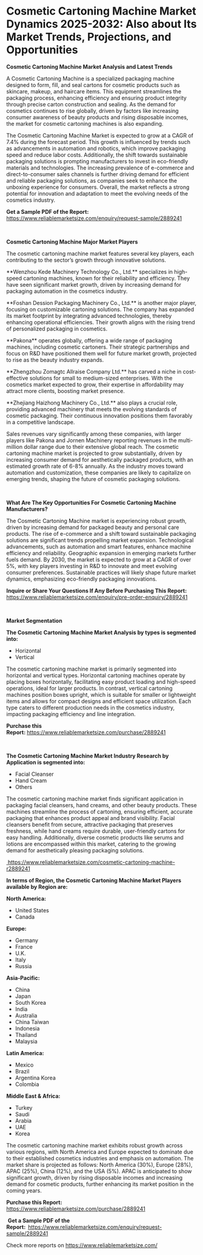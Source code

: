 <p><h1>Cosmetic Cartoning Machine Market Dynamics 2025-2032: Also about Its Market Trends, Projections, and Opportunities</h1></p><p><strong>Cosmetic Cartoning Machine Market Analysis and Latest Trends</strong></p>
<p><p>A Cosmetic Cartoning Machine is a specialized packaging machine designed to form, fill, and seal cartons for cosmetic products such as skincare, makeup, and haircare items. This equipment streamlines the packaging process, enhancing efficiency and ensuring product integrity through precise carton construction and sealing. As the demand for cosmetics continues to rise globally, driven by factors like increasing consumer awareness of beauty products and rising disposable incomes, the market for cosmetic cartoning machines is also expanding.</p><p>The Cosmetic Cartoning Machine Market is expected to grow at a CAGR of 7.4% during the forecast period. This growth is influenced by trends such as advancements in automation and robotics, which improve packaging speed and reduce labor costs. Additionally, the shift towards sustainable packaging solutions is prompting manufacturers to invest in eco-friendly materials and technologies. The increasing prevalence of e-commerce and direct-to-consumer sales channels is further driving demand for efficient and reliable packaging solutions, as companies seek to enhance the unboxing experience for consumers. Overall, the market reflects a strong potential for innovation and adaptation to meet the evolving needs of the cosmetics industry.</p></p>
<p><strong>Get a Sample PDF of the Report:&nbsp;</strong> <a href="https://www.reliablemarketsize.com/enquiry/request-sample/2889241?utm_campaign=2447&utm_medium=2&utm_source=Github&utm_content=ia&utm_term=14032025&utm_id=cosmetic-cartoning-machine">https://www.reliablemarketsize.com/enquiry/request-sample/2889241</a></p>
<p>&nbsp;</p>
<p><strong>Cosmetic Cartoning Machine Major Market Players</strong></p>
<p><p>The cosmetic cartoning machine market features several key players, each contributing to the sector’s growth through innovative solutions. </p><p>**Wenzhou Kede Machinery Technology Co., Ltd.** specializes in high-speed cartoning machines, known for their reliability and efficiency. They have seen significant market growth, driven by increasing demand for packaging automation in the cosmetics industry. </p><p>**Foshan Dession Packaging Machinery Co., Ltd.** is another major player, focusing on customizable cartoning solutions. The company has expanded its market footprint by integrating advanced technologies, thereby enhancing operational efficiencies. Their growth aligns with the rising trend of personalized packaging in cosmetics.</p><p>**Pakona** operates globally, offering a wide range of packaging machines, including cosmetic cartoners. Their strategic partnerships and focus on R&D have positioned them well for future market growth, projected to rise as the beauty industry expands.</p><p>**Zhengzhou Zomagtc Allraise Company Ltd.** has carved a niche in cost-effective solutions for small to medium-sized enterprises. With the cosmetics market expected to grow, their expertise in affordability may attract more clients, boosting market presence.</p><p>**Zhejiang Haizhong Machinery Co., Ltd.** also plays a crucial role, providing advanced machinery that meets the evolving standards of cosmetic packaging. Their continuous innovation positions them favorably in a competitive landscape.</p><p>Sales revenues vary significantly among these companies, with larger players like Pakona and Jornen Machinery reporting revenues in the multi-million dollar range due to their extensive global reach. The cosmetic cartoning machine market is projected to grow substantially, driven by increasing consumer demand for aesthetically packaged products, with an estimated growth rate of 6-8% annually. As the industry moves toward automation and customization, these companies are likely to capitalize on emerging trends, shaping the future of cosmetic packaging solutions.</p></p>
<p>&nbsp;</p>
<p><strong>What Are The Key Opportunities For Cosmetic Cartoning Machine Manufacturers?</strong></p>
<p><p>The Cosmetic Cartoning Machine market is experiencing robust growth, driven by increasing demand for packaged beauty and personal care products. The rise of e-commerce and a shift toward sustainable packaging solutions are significant trends propelling market expansion. Technological advancements, such as automation and smart features, enhance machine efficiency and reliability. Geographic expansion in emerging markets further fuels demand. By 2030, the market is expected to grow at a CAGR of over 5%, with key players investing in R&D to innovate and meet evolving consumer preferences. Sustainable practices will likely shape future market dynamics, emphasizing eco-friendly packaging innovations.</p></p>
<p><strong>Inquire or Share Your Questions If Any Before Purchasing This Report:</strong> <a href="https://www.reliablemarketsize.com/enquiry/pre-order-enquiry/2889241?utm_campaign=2447&utm_medium=2&utm_source=Github&utm_content=ia&utm_term=14032025&utm_id=cosmetic-cartoning-machine">https://www.reliablemarketsize.com/enquiry/pre-order-enquiry/2889241</a></p>
<p>&nbsp;</p>
<p><strong>Market Segmentation</strong></p>
<p><strong>The Cosmetic Cartoning Machine Market Analysis by types is segmented into:</strong></p>
<p><ul><li>Horizontal</li><li>Vertical</li></ul></p>
<p><p>The cosmetic cartoning machine market is primarily segmented into horizontal and vertical types. Horizontal cartoning machines operate by placing boxes horizontally, facilitating easy product loading and high-speed operations, ideal for larger products. In contrast, vertical cartoning machines position boxes upright, which is suitable for smaller or lightweight items and allows for compact designs and efficient space utilization. Each type caters to different production needs in the cosmetics industry, impacting packaging efficiency and line integration.</p></p>
<p><strong>Purchase this Report:&nbsp;</strong><a href="https://www.reliablemarketsize.com/purchase/2889241?utm_campaign=2447&utm_medium=2&utm_source=Github&utm_content=ia&utm_term=14032025&utm_id=cosmetic-cartoning-machine">https://www.reliablemarketsize.com/purchase/2889241</a></p>
<p>&nbsp;</p>
<p><strong>The Cosmetic Cartoning Machine Market Industry Research by Application is segmented into:</strong></p>
<p><ul><li>Facial Cleanser</li><li>Hand Cream</li><li>Others</li></ul></p>
<p><p>The cosmetic cartoning machine market finds significant application in packaging facial cleansers, hand creams, and other beauty products. These machines streamline the process of cartoning, ensuring efficient, accurate packaging that enhances product appeal and brand visibility. Facial cleansers benefit from secure, attractive packaging that preserves freshness, while hand creams require durable, user-friendly cartons for easy handling. Additionally, diverse cosmetic products like serums and lotions are encompassed within this market, catering to the growing demand for aesthetically pleasing packaging solutions.</p></p>
<p><a href="https://www.reliablemarketsize.com/cosmetic-cartoning-machine-r2889241?utm_campaign=2447&utm_medium=2&utm_source=Github&utm_content=ia&utm_term=14032025&utm_id=cosmetic-cartoning-machine">&nbsp;https://www.reliablemarketsize.com/cosmetic-cartoning-machine-r2889241</a></p>
<p><strong>In terms of Region, the Cosmetic Cartoning Machine Market Players available by Region are:</strong></p>
<p>
    <p> <strong> North America: </strong>
        <ul>
            <li>United States</li>
            <li>Canada</li>
        </ul>
        </p> 
    <p> <strong> Europe: </strong>
        <ul>
            <li>Germany</li>
            <li>France</li>
            <li>U.K.</li>
            <li>Italy</li>
            <li>Russia</li>
        </ul>
        </p> 
    <p> <strong> Asia-Pacific: </strong>
        <ul>
            <li>China</li>
            <li>Japan</li>
            <li>South Korea</li>
            <li>India</li>
            <li>Australia</li>
            <li>China Taiwan</li>
            <li>Indonesia</li>
            <li>Thailand</li>
            <li>Malaysia</li>
        </ul>
        </p> 
    <p> <strong> Latin America: </strong>
        <ul>
            <li>Mexico</li>
            <li>Brazil</li>
            <li>Argentina Korea</li>
            <li>Colombia</li>
        </ul>
        </p> 
    <p> <strong> Middle East & Africa: </strong>
        <ul>
            <li>Turkey</li>
            <li>Saudi</li>
            <li>Arabia</li>
            <li>UAE</li>
            <li>Korea</li>
        </ul>
    </p>
    </p>
<p><p>The cosmetic cartoning machine market exhibits robust growth across various regions, with North America and Europe expected to dominate due to their established cosmetics industries and emphasis on automation. The market share is projected as follows: North America (30%), Europe (28%), APAC (25%), China (12%), and the USA (5%). APAC is anticipated to show significant growth, driven by rising disposable incomes and increasing demand for cosmetic products, further enhancing its market position in the coming years.</p></p>
<p><strong>Purchase this Report: </strong><a href="https://www.reliablemarketsize.com/purchase/2889241?utm_campaign=2447&utm_medium=2&utm_source=Github&utm_content=ia&utm_term=14032025&utm_id=cosmetic-cartoning-machine">https://www.reliablemarketsize.com/purchase/2889241</a></p>
<p>&nbsp;<strong>Get a Sample PDF of the Report:&nbsp;&nbsp;</strong><a href="https://www.reliablemarketsize.com/enquiry/request-sample/2889241?utm_campaign=2447&utm_medium=2&utm_source=Github&utm_content=ia&utm_term=14032025&utm_id=cosmetic-cartoning-machine">https://www.reliablemarketsize.com/enquiry/request-sample/2889241</a></p>
<p><strong></strong></p>
<p>Check more reports on <a href="https://www.reliablemarketsize.com/?utm_campaign=2447&utm_medium=2&utm_source=Github&utm_content=ia&utm_term=14032025&utm_id=cosmetic-cartoning-machine">https://www.reliablemarketsize.com/</a></p>